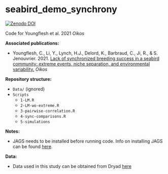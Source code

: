 # seabird_demo_synchrony


[![Zenodo DOI](https://zenodo.org/badge/395690817.svg)](https://zenodo.org/badge/latestdoi/395690817)


Code for Youngflesh et al. 2021 *Oikos*

**Associated publications:**
  
  * Youngflesh, C., Li, Y., Lynch, H.J., Delord, K., Barbraud, C., Ji, R., & S. Jenouvrier. 2021. [Lack of synchronized breeding success in a seabird community: extreme events, niche separation, and environmental variability.](https://www.youngfleshlab.com/assets/papers/Youngflesh-et-al-2021-Oikos.pdf) *Oikos*

**Repository structure:**

* `Data/` (ignored)
* `Scripts`
	* `1-LM.R`
  	* `2-LM-wo-extreme.R`
  	* `3-pairwise-correlation.R`
	* `4-sync-comparisons.R`
	* `5-simulations`

**Notes:**
  
* JAGS needs to be installed before running code. Info on installing JAGS can be found [here](http://mcmc-jags.sourceforge.net/).

**Data:**

* Data used in this study can be obtained from Dryad [here](https://doi.org/10.5068/D1KT10)
